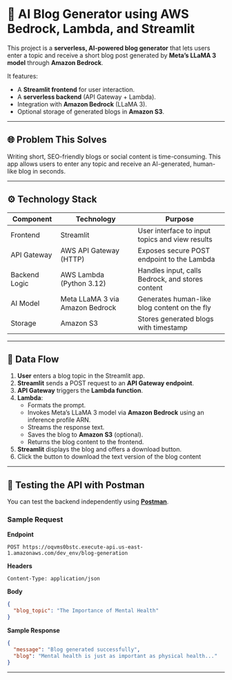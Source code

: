 # 📝 AI Blog Generator using AWS Bedrock, Lambda, and Streamlit

This project is a **serverless, AI-powered blog generator** that lets users enter a topic and receive a short blog post generated by **Meta’s LLaMA 3 model** through **Amazon Bedrock**.

It features:
- A **Streamlit frontend** for user interaction.
- A **serverless backend** (API Gateway + Lambda).
- Integration with **Amazon Bedrock** (LLaMA 3).
- Optional storage of generated blogs in **Amazon S3**.
---

## 🌐 Problem This Solves

Writing short, SEO-friendly blogs or social content is time-consuming. This app allows users to enter any topic and receive an AI-generated, human-like blog in seconds.

---

## ⚙️ Technology Stack

| Component      | Technology                         | Purpose                                           |
|----------------|-------------------------------------|---------------------------------------------------|
| Frontend       | Streamlit                           | User interface to input topics and view results   |
| API Gateway    | AWS API Gateway (HTTP)              | Exposes secure POST endpoint to the Lambda        |
| Backend Logic  | AWS Lambda (Python 3.12)            | Handles input, calls Bedrock, and stores content  |
| AI Model       | Meta LLaMA 3 via Amazon Bedrock     | Generates human-like blog content on the fly      |
| Storage        | Amazon S3                           | Stores generated blogs with timestamp             |

---
## 🔁 Data Flow

1. **User** enters a blog topic in the Streamlit app.
2. **Streamlit** sends a POST request to an **API Gateway endpoint**.
3. **API Gateway** triggers the **Lambda function**.
4. **Lambda**:
   - Formats the prompt.
   - Invokes Meta’s LLaMA 3 model via **Amazon Bedrock** using an inference profile ARN.
   - Streams the response text.
   - Saves the blog to **Amazon S3** (optional).
   - Returns the blog content to the frontend.
5. **Streamlit** displays the blog and offers a download button.
6. Click the button to download the text version of the blog content
---

## 🧪 Testing the API with Postman

You can test the backend independently using [**Postman**](https://www.postman.com/).

### Sample Request

**Endpoint**  
```
POST https://oqvms0bstc.execute-api.us-east-1.amazonaws.com/dev_env/blog-generation
```

**Headers**
```
Content-Type: application/json
```

**Body**
```json
{
  "blog_topic": "The Importance of Mental Health"
}
```

**Sample Response**
```json
{
  "message": "Blog generated successfully",
  "blog": "Mental health is just as important as physical health..."
}
```

---
